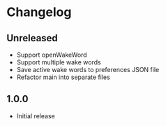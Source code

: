 # Changelog

## Unreleased

- Support openWakeWord
- Support multiple wake words
- Save active wake words to preferences JSON file
- Refactor main into separate files

## 1.0.0

- Initial release
